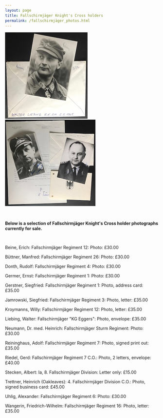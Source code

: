 ```yaml
---
layout: page
title: Fallschirmjäger Knight's Cross holders
permalink: /fallschirmjäger_photos.html
---
```


<div id="publishedByLAH">

<p float="left">
<img src="./assets/Walter Liebing.jpg"/>
<img src="./assets/Heinz Trettner.jpg"/>
</p>  
<br />
<p><b>Below is a selection of Fallschirmjäger Knight's Cross holder photographs currently for sale.</b></p>
<br />
<p>Beine,	Erich: Fallschirmjäger Regiment 12:	Photo:	£30.00
<p>Büttner,	Manfred: Fallschirmjäger Regiment 26: Photo: £30.00
<p>Donth,	Rudolf:	Fallschirmjäger Regiment 4:	Photo: £30.00
<p>Germer,	Ernst: Fallschirmjäger Regiment 1:	Photo: £30.00
<p>Gerstner,	Siegfried: Fallschirmjäger Regiment 1:	Photo, address card: £35.00
<p>Jamrowski,	Siegfried: Fallschirmjäger Regiment 3:	Photo, letter: £35.00
<p>Kroymanns,	Willy: Fallschirmjäger Regiment 12:	Photo, letter: £35.00
<p>Liebing,	Walter:	Fallschirmjäger "KG Eggers":	Photo, envelope: £35.00
<p>Neumann,	Dr. med. Heinrich: Fallschirmjäger Sturm Regiment:	Photo: £30.00
<p>Reininghaus,	Adolf: Fallschirmjäger Regiment 7:	Photo, signed print out: £35.00
<p>Riedel,	Gerd:	Fallschirmjäger Regiment 7 C.O.:	Photo, 2 letters, envelope:	£40.00
<p>Stecken,	Albert:	Ia, 8. Fallschirmjäger Division:	Letter only:	£15.00
<p>Trettner,	Heinrich	(Oakleaves): 4. Fallschirmjäger Division C.O.: Photo, signed business card:	£45.00
<p>Uhlig,	Alexander: Fallschirmjäger Regiment 6:	Photo:	£30.00
<p>Wangerin,	Friedrich-Wilhelm: Fallschirmjäger Regiment 16:	Photo, letter: £35.00

